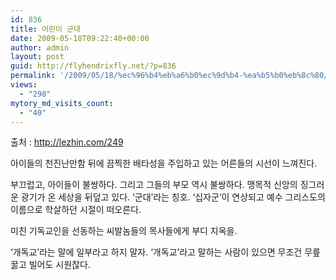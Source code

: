 ```yaml
---
id: 836
title: 어린이 군대
date: 2009-05-18T09:22:40+00:00
author: admin
layout: post
guid: http://flyhendrixfly.net/?p=836
permalink: '/2009/05/18/%ec%96%b4%eb%a6%b0%ec%9d%b4-%ea%b5%b0%eb%8c%80/'
views:
  - "298"
mytory_md_visits_count:
  - "40"
---
```


  
출처 : <a title="[http://lezhin.com/249]로 이동합니다." target="_blank" href="http://lezhin.com/249">http://lezhin.com/249</a>

아이들의 천진난만함 뒤에 끔찍한 배타성을 주입하고 있는 어른들의 시선이 느껴진다.

부끄럽고, 아이들이 불쌍하다. 그리고 그들의 부모 역시 불쌍하다. 맹목적 신앙의 징그러운 광기가 온 세상을 뒤덮고 있다. &#8216;군대&#8217;라는 칭호. &#8216;십자군&#8217;이 연상되고 예수 그리스도의 이름으로 학살하던 시절이 떠오른다.

미친 기독교인을 선동하는 씨발놈들의 목사들에게 부디 지옥을.

&#8216;개독교&#8217;라는 말에 일부라고 하지 말자. &#8216;개독교&#8217;라고 말하는 사람이 있으면 무조건 무릎 꿇고 빌어도 시원찮다.